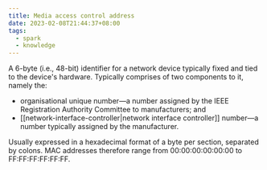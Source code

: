 ```yaml
---
title: Media access control address
date: 2023-02-08T21:44:37+08:00
tags:
  - spark
  - knowledge
---
```


A 6-byte (i.e., 48-bit) identifier for a network device typically fixed and tied to the device's hardware. Typically comprises of two components to it, namely the:
- organisational unique number—a number assigned by the IEEE Registration Authority Committee to manufacturers; and
- [[network-interface-controller|network interface controller]] number—a number typically assigned by the manufacturer.

Usually expressed in a hexadecimal format of a byte per section, separated by colons. MAC addresses therefore range from 00:00:00:00:00:00 to FF:FF:FF:FF:FF:FF.

